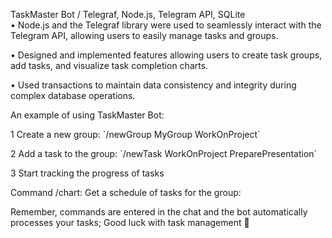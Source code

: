 TaskMaster Bot / Telegraf, Node.js, Telegram API, SQLite                                      
•	Node.js and the Telegraf library were used to seamlessly interact with the Telegram API, allowing users to easily manage tasks and groups.

•	Designed and implemented features allowing users to create task groups, add tasks, and visualize task completion charts.

•	Used transactions to maintain data consistency and integrity during complex database operations.

An example of using TaskMaster Bot:

1 Create a new group:
\`/newGroup MyGroup WorkOnProject\`

2 Add a task to the group:
\`/newTask WorkOnProject PreparePresentation\`

3 Start tracking the progress of tasks

Command /chart:
Get a schedule of tasks for the group:

Remember, commands are entered in the chat and the bot automatically processes your tasks; Good luck with task management 🚀
